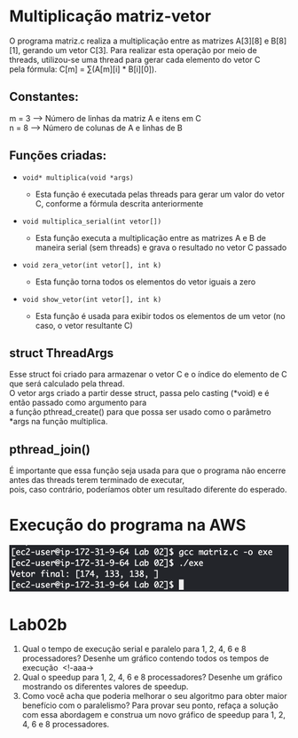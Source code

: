 # Multiplicação matriz-vetor
O programa matriz.c realiza a multiplicação entre as matrizes A[3][8] e B[8][1], gerando um vetor C[3].
Para realizar esta operação por meio de threads, utilizou-se uma thread para gerar cada elemento do vetor C  
pela fórmula: C[m] = ∑(A[m][i] * B[i][0]).

## Constantes:
m = 3 --> Número de linhas da matriz A e itens em C  
n = 8 --> Número de colunas de A e linhas de B

## Funções criadas:  
* `void* multiplica(void *args)`
  * Esta função é executada pelas threads para gerar um valor do vetor C, conforme a fórmula descrita anteriormente
    
* `void multiplica_serial(int vetor[])`
  * Esta função executa a multiplicação entre as matrizes A e B de maneira serial (sem threads) e grava o resultado no vetor C passado
  
* `void zera_vetor(int vetor[], int k)`
  * Esta função torna todos os elementos do vetor iguais a zero
  
* `void show_vetor(int vetor[], int k)`
  * Esta função é usada para exibir todos os elementos de um vetor (no caso, o vetor resultante C)

## struct ThreadArgs
Esse struct foi criado para armazenar o vetor C e o índice do elemento de C que será calculado pela thread.  
O vetor args criado a partir desse struct, passa pelo casting (*void) e é então passado como argumento para  
a função pthread_create() para que possa ser usado como o parâmetro *args na função multiplica.

## pthread_join()
É importante que essa função seja usada para que o programa não encerre antes das threads terem terminado de executar,  
pois, caso contrário, poderíamos obter um resultado diferente do esperado.

# Execução do programa na AWS
![](https://github.com/david-pessoa/ComputacaoParalela/blob/David/Lab%2002/FotoVetorC.png)

# Lab02b
1. Qual o tempo de execução serial e paralelo para 1, 2, 4, 6 e 8 processadores? Desenhe um gráfico contendo todos os tempos de execução
 ![]() <!-aaa->
2. Qual o speedup para 1, 2, 4, 6 e 8 processadores? Desenhe um gráfico mostrando os diferentes valores de speedup.
3. Como você acha que poderia melhorar o seu algoritmo para obter maior benefício com o paralelismo? Para provar seu ponto, refaça a solução com essa abordagem e construa um novo gráfico de speedup para 1, 2, 4, 6 e 8 processadores.



  
